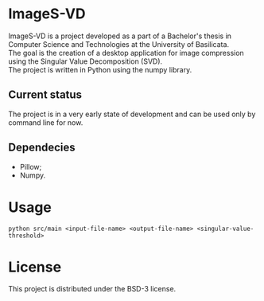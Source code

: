 # ImageS-VD
ImageS-VD is a project developed as a part of a Bachelor's thesis in Computer Science and Technologies at the University of Basilicata.<br/>
The goal is the creation of a desktop application for image compression using the Singular Value Decomposition (SVD).<br/>
The project is written in Python using the numpy library.

## Current status
The project is in a very early state of development and can be used only by command line for now.

## Dependecies
- Pillow;
- Numpy.

# Usage
```
python src/main <input-file-name> <output-file-name> <singular-value-threshold>
```

# License
This project is distributed under the BSD-3 license.
